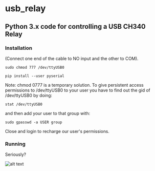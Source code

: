 # usb_relay
## Python 3.x code for controlling  a USB CH340 Relay

### Installation

(Connect one end of the cable to NO input and the other to COM).

```sudo chmod 777 /dev/ttyUSB0```

```pip install --user pyserial```

Note: chmod 0777 is a temporary solution. To give persistent access permissions to /dev/ttyUSB0 to your user you have to find out the gid of /dev/ttyUSB0 by doing:

```stat /dev/ttyUSB0```

and then add your user to that group with:

```sudo gpasswd -a USER group```

Close and login to recharge our user's permissions.

### Running

Seriously?

![alt text](usb_ch340_relay.jpg)

